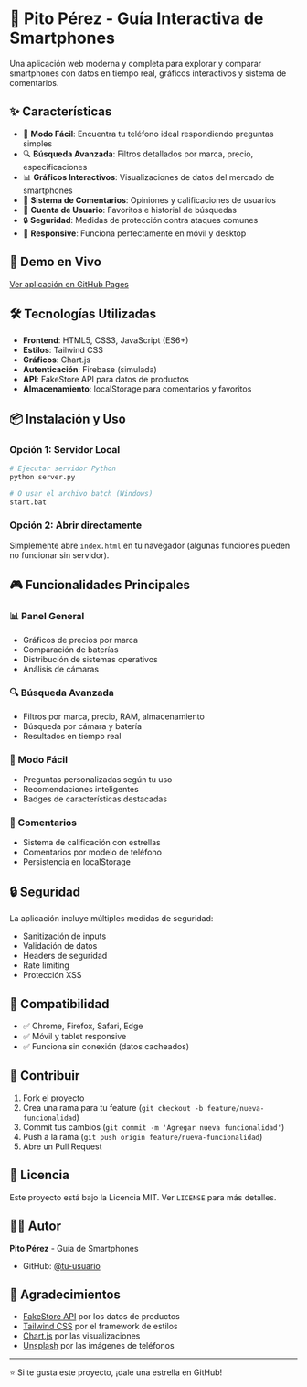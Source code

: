 # 📱 Pito Pérez - Guía Interactiva de Smartphones

Una aplicación web moderna y completa para explorar y comparar smartphones con datos en tiempo real, gráficos interactivos y sistema de comentarios.

## ✨ Características

- 🎯 **Modo Fácil**: Encuentra tu teléfono ideal respondiendo preguntas simples
- 🔍 **Búsqueda Avanzada**: Filtros detallados por marca, precio, especificaciones
- 📊 **Gráficos Interactivos**: Visualizaciones de datos del mercado de smartphones
- 💬 **Sistema de Comentarios**: Opiniones y calificaciones de usuarios
- 👤 **Cuenta de Usuario**: Favoritos e historial de búsquedas
- 🔒 **Seguridad**: Medidas de protección contra ataques comunes
- 📱 **Responsive**: Funciona perfectamente en móvil y desktop

## 🚀 Demo en Vivo

[Ver aplicación en GitHub Pages](https://tu-usuario.github.io/pito-perez-telefonos)

## 🛠️ Tecnologías Utilizadas

- **Frontend**: HTML5, CSS3, JavaScript (ES6+)
- **Estilos**: Tailwind CSS
- **Gráficos**: Chart.js
- **Autenticación**: Firebase (simulada)
- **API**: FakeStore API para datos de productos
- **Almacenamiento**: localStorage para comentarios y favoritos

## 📦 Instalación y Uso

### Opción 1: Servidor Local
```bash
# Ejecutar servidor Python
python server.py

# O usar el archivo batch (Windows)
start.bat
```

### Opción 2: Abrir directamente
Simplemente abre `index.html` en tu navegador (algunas funciones pueden no funcionar sin servidor).

## 🎮 Funcionalidades Principales

### 📊 Panel General
- Gráficos de precios por marca
- Comparación de baterías
- Distribución de sistemas operativos
- Análisis de cámaras

### 🔍 Búsqueda Avanzada
- Filtros por marca, precio, RAM, almacenamiento
- Búsqueda por cámara y batería
- Resultados en tiempo real

### 🎯 Modo Fácil
- Preguntas personalizadas según tu uso
- Recomendaciones inteligentes
- Badges de características destacadas

### 💬 Comentarios
- Sistema de calificación con estrellas
- Comentarios por modelo de teléfono
- Persistencia en localStorage

## 🔒 Seguridad

La aplicación incluye múltiples medidas de seguridad:
- Sanitización de inputs
- Validación de datos
- Headers de seguridad
- Rate limiting
- Protección XSS

## 📱 Compatibilidad

- ✅ Chrome, Firefox, Safari, Edge
- ✅ Móvil y tablet responsive
- ✅ Funciona sin conexión (datos cacheados)

## 🤝 Contribuir

1. Fork el proyecto
2. Crea una rama para tu feature (`git checkout -b feature/nueva-funcionalidad`)
3. Commit tus cambios (`git commit -m 'Agregar nueva funcionalidad'`)
4. Push a la rama (`git push origin feature/nueva-funcionalidad`)
5. Abre un Pull Request

## 📄 Licencia

Este proyecto está bajo la Licencia MIT. Ver `LICENSE` para más detalles.

## 👨‍💻 Autor

**Pito Pérez** - Guía de Smartphones
- GitHub: [@tu-usuario](https://github.com/tu-usuario)

## 🙏 Agradecimientos

- [FakeStore API](https://fakestoreapi.com/) por los datos de productos
- [Tailwind CSS](https://tailwindcss.com/) por el framework de estilos
- [Chart.js](https://chartjs.org/) por las visualizaciones
- [Unsplash](https://unsplash.com/) por las imágenes de teléfonos

---

⭐ Si te gusta este proyecto, ¡dale una estrella en GitHub!